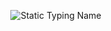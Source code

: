 <p align="center">
  <img src="https://readme-typing-svg.herokuapp.com?font=Fira+Code&amp;weight=700&amp;size=28&amp;duration=0&amp;pause=999999&amp;color=00FFC6&amp;center=true&amp;vCenter=true&amp;width=1000&amp;height=40&amp;lines=R+Nagha+Akshayaa" alt="Static Typing Name" />
</p>



<!--
**NAGHA-AKSHAYAA/NAGHA-AKSHAYAA** is a ✨ _special_ ✨ repository because its `README.md` (this file) appears on your GitHub profile.

Here are some ideas to get you started:

- 🔭 I’m currently working on ...
- 🌱 I’m currently learning ...
- 👯 I’m looking to collaborate on ...
- 🤔 I’m looking for help with ...
- 💬 Ask me about ...
- 📫 How to reach me: ...
- 😄 Pronouns: ...
- ⚡ Fun fact: ...
-->

